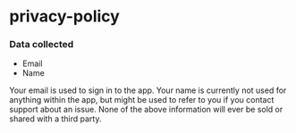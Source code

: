 # privacy-policy

### Data collected
- Email
- Name

Your email is used to sign in to the app.
Your name is currently not used for anything within the app, but might be used to refer to you if you contact support about an issue.
None of the above information will ever be sold or shared with a third party.
